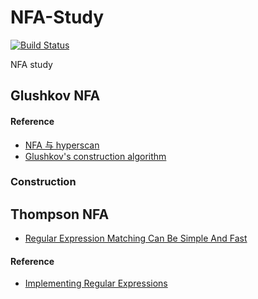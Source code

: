 # NFA-Study
[![Build Status](https://travis-ci.com/Pterosaur/NFA-Study.svg?branch=master)](https://travis-ci.com/Pterosaur/NFA-Study)

NFA study

## Glushkov NFA

#### Reference

- [NFA 与 hyperscan](https://carecraft.github.io/basictheory/2017/08/hyperscan_sc/)
- [Glushkov's construction algorithm](https://en.wikipedia.org/wiki/Glushkov%27s_construction_algorithm)

### Construction

## Thompson NFA
- [Regular Expression Matching Can Be Simple And Fast](https://swtch.com/~rsc/regexp/regexp1.html)

#### Reference

- [Implementing Regular Expressions](https://swtch.com/~rsc/regexp/)
